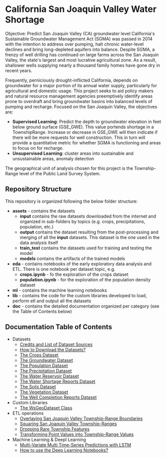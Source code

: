 # California San Joaquin Valley Water Shortage
Objective: Predict San Joaquin Valley (CA) groundwater level
California's Sustainable Groundwater Management Act (SGMA) was passed in 2014 with the intention to address over 
pumping, halt chronic water-level declines and bring long-depleted aquifers into balance. Despite SGMA, a frenzy of 
well drilling has continued on large farms across the San Joaquin Valley, the state's largest and most lucrative 
agricultural zone. As a result, shallower wells supplying nearly a thousand family homes have gone dry in recent years.

Frequently, perniciously drought-inflicted California, depends on groundwater for a major portion of its annual water 
supply, particularly for agricultural and domestic usage. This project seeks to aid policy makers and natural resource 
management agencies preemptively identify areas prone to overdraft and bring groundwater basins into balanced levels of 
pumping and recharge.
Focused on the San Joaquin Valley, the objectives are:
* __Supervised Learning__: Predict the depth to groundwater elevation in feet below ground surface (GSE_GWE). This value 
portends shortage in a TownshipRange. Increase or decrease in GSE_GWE will then indicate if there will be more requests 
for well construction. This in turn will provide a quantitative metric for whether SGMA is functioning and areas to 
focus on for recharge.
* __Unsupervised Learning__: cluster areas into sustainable and unsustainable areas, anomaly detection

The geographical unit of analysis chosen for this project is the Township-Range level of the Public Land Survey System.

## Repository Structure
This repository is organized following the below folder structure:
* __assets__ - contains the datasets
  * __input__ contains the raw datasets downloaded from the internet and organized in sub-folders by topics (e.g. crops,
    precipitations, population, etc.)
  * __output__ contains the dataset resulting from the post-processing and merging of all the __input__ datasets. This
    dataset is the one used in the data analysis itself
  * __train_test__ contains the datasets used for training and testing the model
  * __models__ contains the artifacts of the trained models
* __eda__ - contains notebooks of the early exploratory data analysis and ETL. There is one notebook per dataset topic, e.g.
  * __crops.ipynb__ - fo the exploration of the crops dataset
  * __population.ipynb__ - for the exploration of the population density dataset
* __ml__ - contains the machine learning notebooks
* __lib__ - contains the code for the custom libraries developed to load, perform etl and output all the datasets
* __doc__ - contains the detailed documentation organized per category (see the Table of Contents below)

## Documentation Table of Contents
* Datasets
  * [Credits and List of Dataset Sources](doc/assets/credits.md)
  * [How to Download the Datasets?](doc/assets/download.md) 
  * [The Crops Dataset](doc/assets/crops.md)
  * [The Groundwater Dataset](doc/assets/groundwater.md)
  * [The Population Dataset](doc/assets/population.md)
  * [The Precipitation Dataset](doc/assets/precipitation.md)
  * [The Water Reservoir Dataset](doc/assets/reservoir.md)
  * [The Water Shortage Reports Dataset](doc/assets/shortage.md)
  * [The Soils Dataset](doc/assets/soils.md)
  * [The Vegetation Dataset](doc/assets/vegetation.md)
  * [The Well Completion Reports Dataset](doc/assets/well_completion.md)
* Custom Libraries
  * [The WsGeoDataset Class](doc/etl/wsgeodataset.md)
* ETL operations
  * [Overlaying San Joaquin Valley Township-Range Boundaries](doc/etl/township_overlay.md)
  * [Squaring San Joaquin Valley Township-Ranges](doc/etl/squaring_townships.md)
  * [Dropping Rare Township Features](doc/etl/drop_rare_features.md)
  * [Transforming Point Values into Township-Range Values](doc/etl/from_point_to_region_values.md)
* Machine Learning & Deepl Learning
  * [Multi-Variate Multi Time-Series Predictions with LSTM](doc/ml/multivariate_multi_timeseries.md)
  * [How to use the Deep Learning Notebooks?](doc/ml/deeplearning.md)